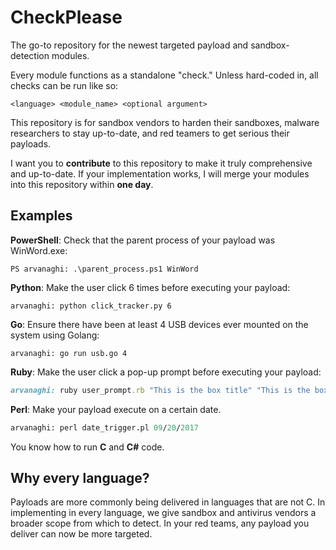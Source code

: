 # CheckPlease

The go-to repository for the newest targeted payload and sandbox-detection modules.

Every module functions as a standalone "check." Unless hard-coded in, all checks can be run like so:

```
<language> <module_name> <optional argument>
```

This repository is for sandbox vendors to harden their sandboxes, malware researchers to stay up-to-date, and red teamers to get serious their payloads.  

I want you to **contribute** to this repository to make it truly comprehensive and up-to-date. If your implementation works, I will merge your modules into this repository within **one day**. 


## Examples 

**PowerShell**: Check that the parent process of your payload was WinWord.exe:

```
PS arvanaghi: .\parent_process.ps1 WinWord

```

**Python**: Make the user click 6 times before executing your payload:

```
arvanaghi: python click_tracker.py 6
```

**Go**: Ensure there have been at least 4 USB devices ever mounted on the system using Golang:

```
arvanaghi: go run usb.go 4 
```

**Ruby**: Make the user click a pop-up prompt before executing your payload:

```ruby
arvanaghi: ruby user_prompt.rb "This is the box title" "This is the box message." 
```

**Perl**: Make your payload execute on a certain date.

```perl
arvanaghi: perl date_trigger.pl 09/20/2017
```

You know how to run **C** and **C#** code.

## Why every language?

Payloads are more commonly being delivered in languages that are not C. In implementing in every language, we give sandbox and antivirus vendors a broader scope from which to detect. In your red teams, any payload you deliver can now be more targeted. 

